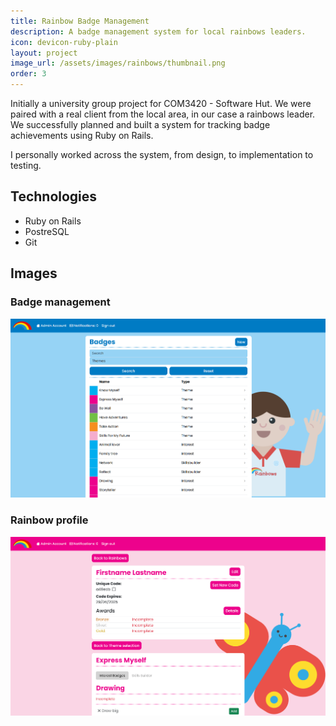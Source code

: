 ```yaml
---
title: Rainbow Badge Management
description: A badge management system for local rainbows leaders.
icon: devicon-ruby-plain
layout: project
image_url: /assets/images/rainbows/thumbnail.png
order: 3
---
```

Initially a university group project for COM3420 - Software Hut. We were paired with a real client from the local area, in our case a rainbows leader. We successfully planned and built a system for tracking badge achievements using Ruby on Rails.

I personally worked across the system, from design, to implementation to testing.

## Technologies
- Ruby on Rails
- PostreSQL
- Git

## Images
### Badge management
![Badge Management](/assets/images/rainbows/badges.png)
### Rainbow profile
![Rainbow Profile](/assets/images/rainbows/profile.png)